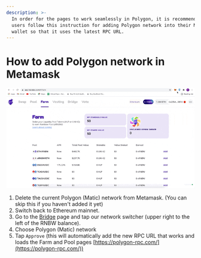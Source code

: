 ```yaml
---
description: >-
  In order for the pages to work seamlessly in Polygon, it is recommended that
  users follow this instruction for adding Polygon network into their Metamask
  wallet so that it uses the latest RPC URL.
---
```


# How to add Polygon network in Metamask

![](../../.gitbook/assets/how-to-add-poly-to-metamask.gif)

1. Delete the current Polygon (Matic) network from Metamask. (You can skip this if you haven't added it yet)
2. Switch back to Ethereum mainnet.
3. Go to the [Bridge](https://app.halodao.com/#/bridge) page and tap our network switcher (upper right to the left of the RNBW balance).
4. Choose Polygon (Matic) network
5. Tap `Approve` (this will automatically add the new RPC URL that works and loads the Farm and Pool pages [https://polygon-rpc.com/](https://polygon-rpc.com/))


